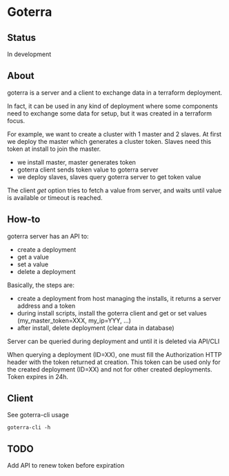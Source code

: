 # Goterra

## Status

In development

## About

goterra is a server and a client to exchange data in a terraform deployment.

In fact, it can be used in any kind of deployment where some components need to exchange some data for setup, but it was created in a terraform focus.

For example, we want to create a cluster with 1 master and 2 slaves.
At first we deploy the master which generates a cluster token.
Slaves need this token at install to join the master.

* we install master, master generates token
* goterra client sends token value to goterra server
* we deploy slaves, slaves query goterra server to get token value

The client *get* option tries to fetch a value from server, and waits until value is available or timeout is reached.

## How-to

goterra server has an API to:

* create a deployment
* get a value
* set a value
* delete a deployment

Basically, the steps are:

* create a deployment from host managing the installs, it returns a server address and a token
* during install scripts, install the goterra client and get or set values (my_master_token=XXX, my_ip=YYY, ...)
* after install, delete deployment (clear data in database)

Server can be queried during deployment and until it is deleted via API/CLI

When querying a deployment (ID=XX), one must fill the Authorization HTTP header with the token returned at creation.
This token can be used only for the created deployment (ID=XX) and not for other created deployments. Token expires in 24h.

## Client

See goterra-cli usage

    goterra-cli -h

## TODO

Add API to renew token before expiration